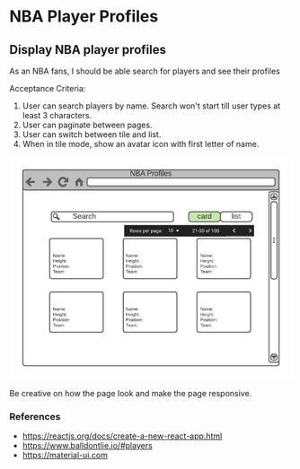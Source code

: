 # NBA Player Profiles
## Display NBA player profiles

As an NBA fans, I should be able search for players and see their profiles

Acceptance Criteria:
1. User can search players by name.  Search won't start till user types at least 3 characters.
2. User can paginate between pages.
3. User can switch between tile and list.
4. When in tile mode, show an avatar icon with first letter of name.

![Mockup](https://github.com/eoentungz/nba-profiles/blob/main/mockup.png)

Be creative on how the page look and make the page responsive.

### References
* https://reactjs.org/docs/create-a-new-react-app.html
* https://www.balldontlie.io/#players
* https://material-ui.com
